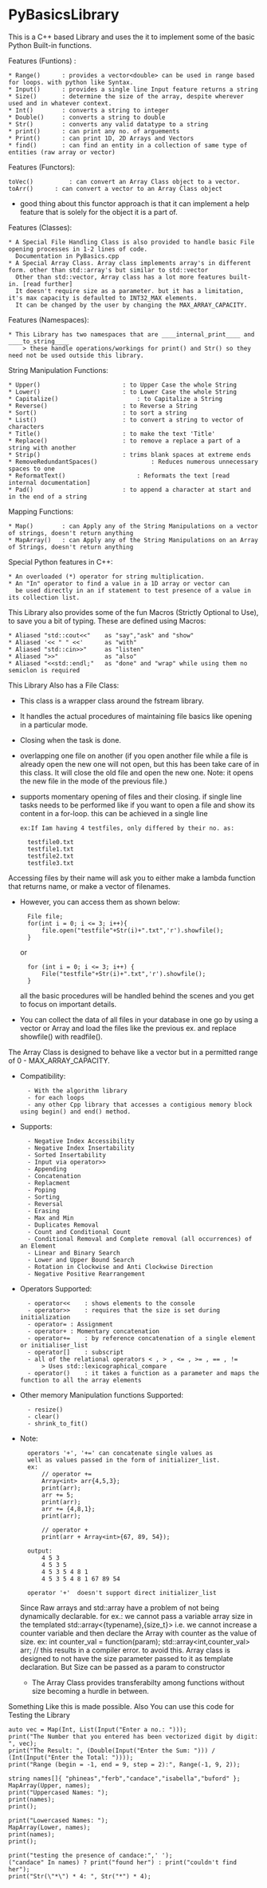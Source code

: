 # PyBasicsLibrary
This is a C++ based Library and uses the it to implement some of the basic Python Built-in functions.

Features (Funtions) :

	* Range()      : provides a vector<double> can be used in range based for loops. with python like Syntax.
	* Input()      : provides a single line Input feature returns a string
	* Size()       : determine the size of the array, despite wherever used and in whatever context.
	* Int()        : converts a string to integer
	* Double()     : converts a string to double
	* Str()        : converts any valid datatype to a string
	* print()      : can print any no. of arguements
	* Print()      : can print 1D, 2D Arrays and Vectors
	* find()       : can find an entity in a collection of same type of entities (raw array or vector)

Features (Functors):

	toVec()     	 : can convert an Array Class object to a vector.
	toArr()		 : can convert a vector to an Array Class object
	
- good thing about this functor approach is that it can implement a help feature that is solely for the object it is a part of.

Features (Classes):

	* A Special File Handling Class is also provided to handle basic File opening processes in 1-2 lines of code.
	  Documentation in PyBasics.cpp
	* A Special Array Class. Array class implements array's in different form. other than std::array's but similar to std::vector
	  Other than std::vector, Array class has a lot more features built-in. [read further]
	  It doesn't require size as a parameter. but it has a limitation, it's max capacity is defaulted to INT32_MAX elements.
	  It can be changed by the user by changing the MAX_ARRAY_CAPACITY.

Features (Namespaces):

	* This Library has two namespaces that are ____internal_print____ and ____to_string____
		> these handle operations/workings for print() and Str() so they need not be used outside this library.


String Manipulation Functions:

	* Upper()						: to Upper Case the whole String
	* Lower()						: to Lower Case the whole String
	* Capitalize()						: to Capitalize a String
	* Reverse()						: to Reverse a String
	* Sort()						: to sort a string
	* List()						: to convert a string to vector of characters
	* Title()						: to make the text 'Title'
	* Replace()						: to remove a replace a part of a string with another
	* Strip()						: trims blank spaces at extreme ends
	* RemoveRedundantSpaces()				: Reduces numerous unnecessary spaces to one
	* ReformatText()					: Reformats the text [read internal documentation]
	* Pad()							: to append a character at start and in the end of a string

Mapping Functions:

	* Map()        : can Apply any of the String Manipulations on a vector of strings, doesn't return anything
	* MapArray()   : can Apply any of the String Manipulations on an Array of Strings, doesn't return anything

Special Python features in C++:

	* An overloaded (*) operator for string multiplication.
	* An "In" operator to find a value in a 1D array or vector can 
	  be used directly in an if statement to test presence of a value in its collection list.

This Library also provides some of the fun Macros (Strictly Optional to Use), to save you 
a bit of typing.
These are defined using Macros:

	* Aliased "std::cout<<"    as "say","ask" and "show"
	* Aliased '<< " " <<'      as "with"
	* Aliased "std::cin>>"     as "listen"
	* Aliased ">>"             as "also"
	* Aliased "<<std::endl;"   as "done" and "wrap" while using them no semiclon is required

This Library Also has a File Class:

* This class is a wrapper class around the fstream library.
* It handles the actual procedures of maintaining file basics like opening in a particular mode.
* Closing when the task is done.

* overlapping one file on another (if you open another file while a file is already open
	  the new one will not open, but this has been take care of in this class. It will close
	  the old file and open the new one. Note: it opens the new file in the mode of the previous file.)

* supports momentary opening of files and their closing. if single line tasks needs to be performed
	  like if you want to open a file and show its content in a for-loop. this can be achieved in a single line

	  ex:If Iam having 4 testfiles, only differed by their no. as:
		
		testfile0.txt
		testfile1.txt
		testfile2.txt
		testfile3.txt
		
Accessing files by their name will ask you to either make a lambda function that returns name, or make a vector of filenames.
* However, you can access them as shown below:

		File file;
		for(int i = 0; i <= 3; i++){
			file.open("testfile"+Str(i)+".txt",'r').showfile();
		}

	or

		for (int i = 0; i <= 3; i++) {
			File("testfile"+Str(i)+".txt",'r').showfile();
		}
		
	all the basic procedures will be handled behind the scenes and you get to focus on important details.

* You can collect the data of all files in your database in one go by using a vector<string> or Array<string>
  and load the files like the previous ex. and replace showfile() with readfile().

The Array Class is designed to behave like a vector but in a permitted range of 0 - MAX_ARRAY_CAPACITY.
* Compatibility: 
	
		- With the algorithm library 
		- for each loops
		- any other Cpp library that accesses a contigious memory block using begin() and end() method.

* Supports:
	
		- Negative Index Accessibility
		- Negative Index Insertability
		- Sorted Insertability
		- Input via operator>>
		- Appending
		- Concatenation
		- Replacment
		- Poping
		- Sorting
		- Reversal
		- Erasing
		- Max and Min
		- Duplicates Removal
		- Count and Conditional Count
		- Conditional Removal and Complete removal (all occurrences) of an Element
		- Linear and Binary Search
		- Lower and Upper Bound Search
		- Rotation in Clockwise and Anti Clockwise Direction
		- Negative Positive Rearrangement

* Operators Supported:

		- operator<<	: shows elements to the console
		- operator>> 	: requires that the size is set during initialization
		- operator=	: Assignment
		- operator+	: Momentary concatenation
		- operator+=	: by reference concatenation of a single element or initialiser_list
		- operator[]	: subscript
		- all of the relational operators < , > , <= , >= , == , != 
			> Uses std::lexicographical_compare
		- operator() 	: it takes a function as a parameter and maps the function to all the array elements

* Other memory Manipulation functions Supported:

		- resize()
		- clear()
		- shrink_to_fit()

* Note:

		operators '+', '+=' can concatenate single values as
		well as values passed in the form of initializer_list.
		ex:
			// operator +=
			Array<int> arr{4,5,3};
			print(arr);
			arr += 5;
			print(arr);
			arr += {4,8,1};
			print(arr);

			// operator +
			print(arr + Array<int>{67, 89, 54});

		output:
			4 5 3
			4 5 3 5
			4 5 3 5 4 8 1
			4 5 3 5 4 8 1 67 89 54

		operator '+'  doesn't support direct initializer_list
	
	Since Raw arrays and std::array have a problem of not being dynamically declarable.
	for ex.: we cannot pass a variable array size in the templated std::array<{typename},{size_t}>
		i.e. we cannot increase a counter variable and then declare the Array with counter as the value of size.
		ex:
			int counter_val = function(param);
			std::array<int,counter_val> arr;   // this results in a compiler error.
			to avoid this. Array class is designed to not have the size parameter passed to it as template declaration.
			But Size can be passed as a param to constructor

	-	The Array Class provides transferabilty among functions without size becoming a hurdle in between.


Something Like this is made possible.
Also You can use this code for Testing the Library
	
	auto vec = Map(Int, List(Input("Enter a no.: ")));
	print("The Number that you entered has been vectorized digit by digit: ", vec);
	print("The Result: ", (Double(Input("Enter the Sum: "))) / (Int(Input("Enter the Total: "))));
	print("Range (begin = -1, end = 9, step = 2):", Range(-1, 9, 2));

	string names[]{ "phineas","ferb","candace","isabella","buford" };
	MapArray(Upper, names);
	print("Uppercased Names: ");
	print(names);
	print();

	print("Lowercased Names: ");
	MapArray(Lower, names);
	print(names);
	print();

	print("testing the presence of candace:",' ');
	("candace" In names) ? print("found her") : print("couldn't find her");
	print("Str(\"*\") * 4: ", Str("*") * 4);
